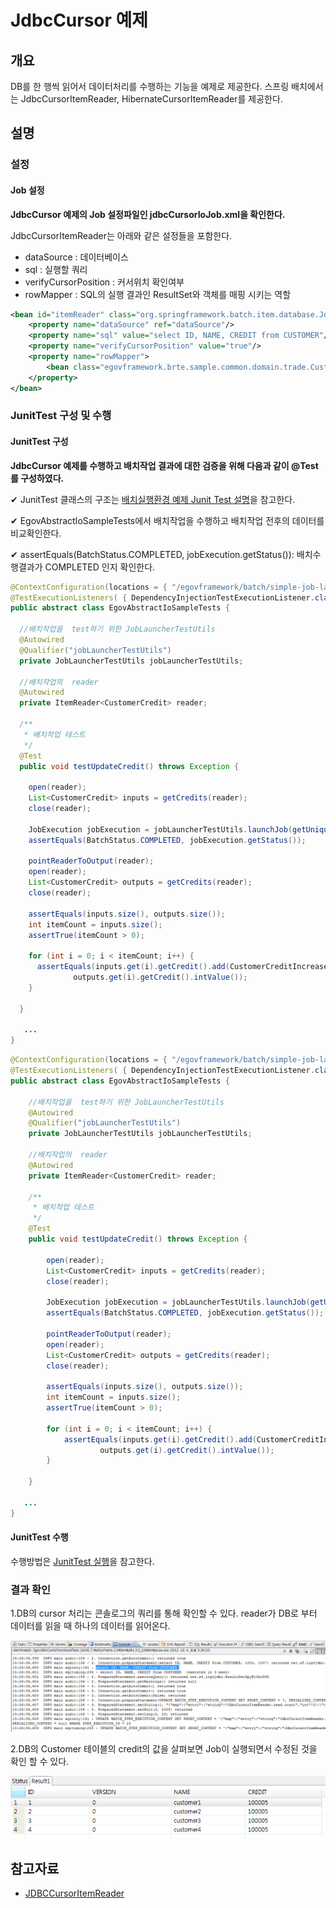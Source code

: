 # JdbcCursor 예제

## 개요
DB를 한 행씩 읽어서 데이터처리를 수행하는 기능을 예제로 제공한다. 스프링 배치에서는 JdbcCursorItemReader, HibernateCursorItemReader를 제공한다.

## 설명
### 설정
#### Job 설정
<b>JdbcCursor 예제의 Job 설정파일인 jdbcCursorIoJob.xml을 확인한다.</b>

JdbcCursorItemReader는 아래와 같은 설정들을 포함한다.

- dataSource : 데이터베이스
- sql : 실행할 쿼리
- verifyCursorPosition : 커서위치 확인여부
- rowMapper : SQL의 실행 결과인 ResultSet와 객체를 매핑 시키는 역할

```xml
<bean id="itemReader" class="org.springframework.batch.item.database.JdbcCursorItemReader">
    <property name="dataSource" ref="dataSource"/>
    <property name="sql" value="select ID, NAME, CREDIT from CUSTOMER"/>
    <property name="verifyCursorPosition" value="true"/>
    <property name="rowMapper">
        <bean class="egovframework.brte.sample.common.domain.trade.CustomerCreditRowMapper"/>
    </property>
</bean>
```

### JunitTest 구성 및 수행
#### JunitTest 구성
<b>JdbcCursor 예제를 수행하고 배치작업 결과에 대한 검증을 위해 다음과 같이 @Test를 구성하였다.</b>

✔ JunitTest 클래스의 구조는 [배치실행환경 예제 Junit Test 설명](./batch-example-run-junit-test.md)을 참고한다.

✔ EgovAbstractIoSampleTests에서 배치작업을 수행하고 배치작업 전후의 데이터를 비교확인한다.

✔ assertEquals(BatchStatus.COMPLETED, jobExecution.getStatus()): 배치수행결과가 COMPLETED 인지 확인한다.

```java
@ContextConfiguration(locations = { "/egovframework/batch/simple-job-launcher-context.xml", "/egovframework/batch/job-runner-context.xml"})
@TestExecutionListeners( { DependencyInjectionTestExecutionListener.class, StepScopeTestExecutionListener.class })
public abstract class EgovAbstractIoSampleTests {

  //배치작업을  test하기 위한 JobLauncherTestUtils
  @Autowired
  @Qualifier("jobLauncherTestUtils")
  private JobLauncherTestUtils jobLauncherTestUtils;

  //배치작업의  reader
  @Autowired
  private ItemReader<CustomerCredit> reader;

  /**
   * 배치작업 테스트
   */
  @Test
  public void testUpdateCredit() throws Exception {

    open(reader);
    List<CustomerCredit> inputs = getCredits(reader);
    close(reader);

    JobExecution jobExecution = jobLauncherTestUtils.launchJob(getUniqueJobParameters());
    assertEquals(BatchStatus.COMPLETED, jobExecution.getStatus());

    pointReaderToOutput(reader);
    open(reader);
    List<CustomerCredit> outputs = getCredits(reader);
    close(reader);

    assertEquals(inputs.size(), outputs.size());
    int itemCount = inputs.size();
    assertTrue(itemCount > 0);

    for (int i = 0; i < itemCount; i++) {
      assertEquals(inputs.get(i).getCredit().add(CustomerCreditIncreaseProcessor.FIXED_AMOUNT).intValue(),
              outputs.get(i).getCredit().intValue());
    }

  }
 
   ...
}
```

```java
@ContextConfiguration(locations = { "/egovframework/batch/simple-job-launcher-context.xml", "/egovframework/batch/job-runner-context.xml"})
@TestExecutionListeners( { DependencyInjectionTestExecutionListener.class, StepScopeTestExecutionListener.class })
public abstract class EgovAbstractIoSampleTests {
 
	//배치작업을  test하기 위한 JobLauncherTestUtils
	@Autowired
	@Qualifier("jobLauncherTestUtils")
	private JobLauncherTestUtils jobLauncherTestUtils;
 
	//배치작업의  reader
	@Autowired
	private ItemReader<CustomerCredit> reader;
 
	/**
	 * 배치작업 테스트
	 */
	@Test
	public void testUpdateCredit() throws Exception {
 
		open(reader);
		List<CustomerCredit> inputs = getCredits(reader);
		close(reader);
 
		JobExecution jobExecution = jobLauncherTestUtils.launchJob(getUniqueJobParameters());
		assertEquals(BatchStatus.COMPLETED, jobExecution.getStatus());
 
		pointReaderToOutput(reader);
		open(reader);
		List<CustomerCredit> outputs = getCredits(reader);
		close(reader);
 
		assertEquals(inputs.size(), outputs.size());
		int itemCount = inputs.size();
		assertTrue(itemCount > 0);
 
		for (int i = 0; i < itemCount; i++) {
			assertEquals(inputs.get(i).getCredit().add(CustomerCreditIncreaseProcessor.FIXED_AMOUNT).intValue(),
					outputs.get(i).getCredit().intValue());
		}
 
	}
 
   ...
}
```

#### JunitTest 수행
수행방법은 [JunitTest 실행](https://www.egovframe.go.kr/wiki/doku.php?id=egovframework:dev2:tst:test_case#test_case_%EC%8B%A4%ED%96%89)을 참고한다.

### 결과 확인
1.DB의 cursor 처리는 콘솔로그의 쿼리를 통해 확인할 수 있다. reader가 DB로 부터 데이터를 읽을 때 하나의 데이터를 읽어온다.

![jdbccursor](./images/jdbccursor.png)

2.DB의 Customer 테이블의 credit의 값을 살펴보면 Job이 실행되면서 수정된 것을 확인 할 수 있다.

![jdbccursor_data](./images/jdbccursor_data.png)

## 참고자료
- [JDBCCursorItemReader](./batch-core-item-reader.md)